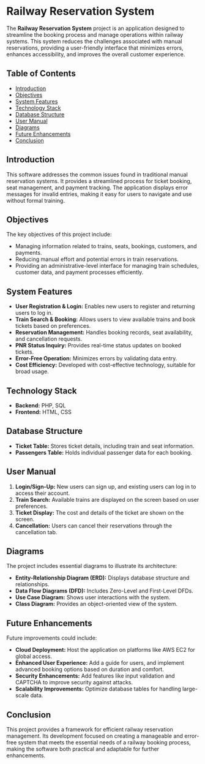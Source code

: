 # Railway Reservation System

The **Railway Reservation System** project is an application designed to streamline the booking process and manage operations within railway systems. This system reduces the challenges associated with manual reservations, providing a user-friendly interface that minimizes errors, enhances accessibility, and improves the overall customer experience.

## Table of Contents

- [Introduction](#introduction)
- [Objectives](#objectives)
- [System Features](#system-features)
- [Technology Stack](#technology-stack)
- [Database Structure](#database-structure)
- [User Manual](#user-manual)
- [Diagrams](#diagrams)
- [Future Enhancements](#future-enhancements)
- [Conclusion](#conclusion)

## Introduction

This software addresses the common issues found in traditional manual reservation systems. It provides a streamlined process for ticket booking, seat management, and payment tracking. The application displays error messages for invalid entries, making it easy for users to navigate and use without formal training.

## Objectives

The key objectives of this project include:
- Managing information related to trains, seats, bookings, customers, and payments.
- Reducing manual effort and potential errors in train reservations.
- Providing an administrative-level interface for managing train schedules, customer data, and payment processes efficiently.

## System Features

- **User Registration & Login:** Enables new users to register and returning users to log in.
- **Train Search & Booking:** Allows users to view available trains and book tickets based on preferences.
- **Reservation Management:** Handles booking records, seat availability, and cancellation requests.
- **PNR Status Inquiry:** Provides real-time status updates on booked tickets.
- **Error-Free Operation:** Minimizes errors by validating data entry.
- **Cost Efficiency:** Developed with cost-effective technology, suitable for broad usage.

## Technology Stack

- **Backend:** PHP, SQL
- **Frontend:** HTML, CSS

## Database Structure

- **Ticket Table:** Stores ticket details, including train and seat information.
- **Passengers Table:** Holds individual passenger data for each booking.

## User Manual

1. **Login/Sign-Up:** New users can sign up, and existing users can log in to access their account.
2. **Train Search:** Available trains are displayed on the screen based on user preferences.
3. **Ticket Display:** The cost and details of the ticket are shown on the screen.
4. **Cancellation:** Users can cancel their reservations through the cancellation tab.

## Diagrams

The project includes essential diagrams to illustrate its architecture:
- **Entity-Relationship Diagram (ERD):** Displays database structure and relationships.
- **Data Flow Diagrams (DFD):** Includes Zero-Level and First-Level DFDs.
- **Use Case Diagram:** Shows user interactions with the system.
- **Class Diagram:** Provides an object-oriented view of the system.

## Future Enhancements

Future improvements could include:
- **Cloud Deployment:** Host the application on platforms like AWS EC2 for global access.
- **Enhanced User Experience:** Add a guide for users, and implement advanced booking options based on duration and comfort.
- **Security Enhancements:** Add features like input validation and CAPTCHA to improve security against attacks.
- **Scalability Improvements:** Optimize database tables for handling large-scale data.

## Conclusion

This project provides a framework for efficient railway reservation management. Its development focused on creating a manageable and error-free system that meets the essential needs of a railway booking process, making the software both practical and adaptable for further enhancements.
